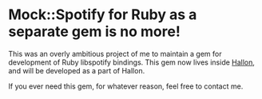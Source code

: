 # Mock::Spotify for Ruby as a separate gem is no more!
This was an overly ambitious project of me to maintain a gem for development
of Ruby libspotify bindings. This gem now lives inside [Hallon][], and will
be developed as a part of Hallon.

If you ever need this gem, for whatever reason, feel free to contact me.

[Hallon]: http://github.com/Burgestrand/Hallon

